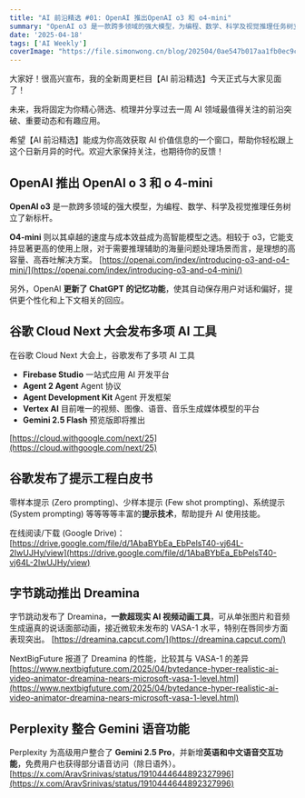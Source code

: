```yaml
---
title: "AI 前沿精选 #01: OpenAI 推出OpenAI o3 和 o4-mini"
summary: "OpenAI o3 是一款跨多领域的强大模型，为编程、数学、科学及视觉推理任务树立了新标杆"
date: '2025-04-18'
tags: ['AI Weekly']
coverImage: "https://file.simonwong.cn/blog/202504/0ae547b017aa1fb0ec9c4b8aa57bd2b0.png"
---
```


大家好！很高兴宣布，我的全新周更栏目【AI 前沿精选】今天正式与大家见面了！

未来，我将固定为你精心筛选、梳理并分享过去一周 AI 领域最值得关注的前沿突破、重要动态和有趣应用。

希望【AI 前沿精选】能成为你高效获取 AI 价值信息的一个窗口，帮助你轻松跟上这个日新月异的时代。欢迎大家保持关注，也期待你的反馈！

## OpenAI 推出 OpenAI o 3 和 o 4-mini

**OpenAI o3** 是一款跨多领域的强大模型，为编程、数学、科学及视觉推理任务树立了新标杆。

**O4-mini** 则以其卓越的速度与成本效益成为高智能模型之选。相较于 o3，它能支持显著更高的使用上限，对于需要推理辅助的海量问题处理场景而言，是理想的高容量、高吞吐解决方案。
[https://openai.com/index/introducing-o3-and-o4-mini/](https://openai.com/index/introducing-o3-and-o4-mini/)

另外，OpenAI **更新了 ChatGPT 的记忆功能**，使其自动保存用户对话和偏好，提供更个性化和上下文相关的回应。

## 谷歌 Cloud Next 大会发布多项 AI 工具

在谷歌 Cloud Next 大会上，谷歌发布了多项 AI 工具

- **Firebase Studio** 一站式应用 AI 开发平台
- **Agent 2 Agent** Agent 协议
- **Agent Development Kit** Agent 开发框架
- **Vertex AI** 目前唯一的视频、图像、语音、音乐生成媒体模型的平台
- **Gemini 2.5 Flash** 预览版即将推出

[https://cloud.withgoogle.com/next/25](https://cloud.withgoogle.com/next/25)

## 谷歌发布了提示工程白皮书

零样本提示 (Zero prompting)、少样本提示 (Few shot prompting)、系统提示 (System prompting) 等等等等丰富的**提示技术**，帮助提升 AI 使用技能。

在线阅读/下载 (Google Drive)：[https://drive.google.com/file/d/1AbaBYbEa_EbPelsT40-vj64L-2IwUJHy/view](https://drive.google.com/file/d/1AbaBYbEa_EbPelsT40-vj64L-2IwUJHy/view)

## 字节跳动推出 Dreamina

字节跳动发布了 Dreamina，**一款超现实 AI 视频动画工具**，可从单张图片和音频生成逼真的说话面部动画，接近微软未发布的 VASA-1 水平，特别在唇同步方面表现突出。
[https://dreamina.capcut.com/](https://dreamina.capcut.com/)

NextBigFuture 报道了 Dreamina 的性能，比较其与 VASA-1 的差异
[https://www.nextbigfuture.com/2025/04/bytedance-hyper-realistic-ai-video-animator-dreamina-nears-microsoft-vasa-1-level.html](https://www.nextbigfuture.com/2025/04/bytedance-hyper-realistic-ai-video-animator-dreamina-nears-microsoft-vasa-1-level.html)

## Perplexity 整合 Gemini 语音功能

Perplexity 为高级用户整合了 **Gemini 2.5 Pro**，并新增**英语和中文语音交互功能**，免费用户也获得部分语音访问（除日语外）。
[https://x.com/AravSrinivas/status/1910444644892327996](https://x.com/AravSrinivas/status/1910444644892327996)

